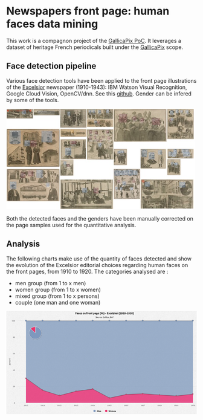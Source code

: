 # Newspapers front page: human faces data mining

This work is a compagnon project of the [GallicaPix PoC](https://gallicapix.bnf.fr/). It leverages a dataset of heritage French periodicals  built under the [GallicaPix](https://github.com/altomator/Image_Retrieval) scope.


## Face detection pipeline
Various face detection tools have been applied to the front page illustrations of the [Excelsior](https://gallica.bnf.fr/ark:/12148/cb32771891w/date) newspaper (1910-1943): IBM Watson Visual Recognition, Google Cloud Vision, OpenCV/dnn. See this [github](https://github.com/altomator/Image_Retrieval). Gender can be infered by some of the tools. 

![Faces](https://github.com/altomator/Front-page_data-mining/blob/main/images/faces.jpg)

Both the detected faces and the genders have been manually corrected on the page samples used for the quantitative analysis.


## Analysis
The following charts make use of the quantity of faces detected and show the evolution of the Excelsior editorial choices regarding human faces on the front pages, from 1910 to 1920. The categories analysed are :

- men group (from 1 to x men)
- women group (from 1 to x women)
- mixed group (from 1 to x persons)
- couple (one man and one woman)



![Men and women faces](https://github.com/altomator/Introduction_to_Deep_Learning-2-Face_Detection/blob/main/images/faces-excelsior.jpg)












 

